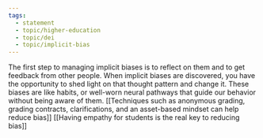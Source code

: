```yaml
---
tags:
  - statement
  - topic/higher-education
  - topic/dei
  - topic/implicit-bias
---
```

The first step to managing implicit biases is to reflect on them and to get feedback from other people. When implicit biases are discovered, you have the opportunity to shed light on that thought pattern and change it. These biases are like habits, or well-worn neural pathways that guide our behavior without being aware of them. [[Techniques such as anonymous grading, grading contracts, clarifications, and an asset-based mindset can help reduce bias]] [[Having empathy for students is the real key to reducing bias]]